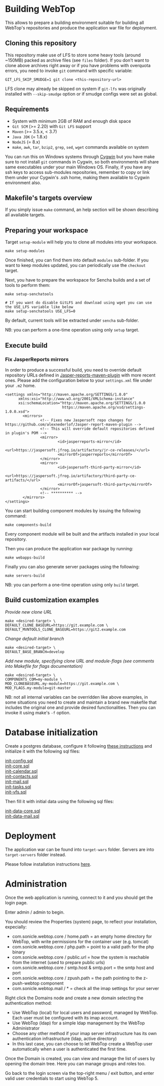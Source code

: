 # Building WebTop

This allows to prepare a building environment suitable for building all WebTop's repositories and produce the application war file for deployment.

## Cloning this repository

This repository make use of LFS to store some heavy tools (around ~150MB) packed as archive files (see `files` folder).
If you don't want to clone above archives right away or if you have problems with overquota errors, you need to invoke `git` command with specific variable:

```
GIT_LFS_SKIP_SMUDGE=1 git clone <this-repository-url>
```

LFS clone may already be skipped on system if `git-lfs` was originally installed with `--skip-smudge` option or if smudge configs were set as global.

## Requirements

- System with minimum 2GB of RAM and enough disk space
- `Git SCM` (>= 2.20) with `Git LFS` support
- `Maven` (>= 3.5.x, < 3.7)
- `Java JDK` (= 1.8.x)
- `NodeJS` (= 8.x)
- `make`, `awk`, `tar`, `bzip2`, `grep`, `sed`, `wget` commands available on system

You can run this on Windows systems through [Cygwin](https://www.cygwin.com/) but you have make sure to not install `git` commands in Cygwin, so both environments will share same executables under your main Windows OS. Finally, if you have any ssh keys to access sub-modules repositories, remember to copy or link them under your Cygwin's .ssh home, making them available to Cygwin environment also.

## Makefile's targets overview

If you simply issue `make` command, an help section will be shown describing all available targets.

## Preparing your workspace

Target `setup-module` will help you to clone all modules into your workspace.

```
make setup-modules
```

Once finished, you can find them into default `modules` sub-folder.
If you want to keep modules updated, you can periodically use the `checkout` target.

Next, you have to prepare the workspace for Sencha builds and a set of tools to perform them:

```
make setup-senchatools

# If you want do disable GitLFS and download using wget you can use the USE_LFS variable like below
make setup-senchatools USE_LFS=0
```

By default, current tools will be extracted under `sencha` sub-folder.

NB: you can perform a one-time operation using only `setup` target.

## Execute build

### Fix JasperReports mirrors

In order to produce a successful build, you need to override default repository URLs defined in [Jasper-reports-maven-plugin](https://github.com/alexnederlof/Jasper-report-maven-plugin) with more recent ones.
Please add the configuration below to your `settings.xml` file under your `.m2` home.

```
<settings xmlns="http://maven.apache.org/SETTINGS/1.0.0"
      xmlns:xsi="http://www.w3.org/2001/XMLSchema-instance"
      xsi:schemaLocation="http://maven.apache.org/SETTINGS/1.0.0
                          https://maven.apache.org/xsd/settings-1.0.0.xsd">
        <mirrors>
                <!-- Fixes new Jaspersoft repo changes for https://github.com/alexnederlof/Jasper-report-maven-plugin -->
                <!-- This will override default repositories defined in plugin's POM -->
                <mirror>
                        <id>jasperreports-mirror</id>
                        <url>https://jaspersoft.jfrog.io/artifactory/jr-ce-releases/</url>
                        <mirrorOf>jasperreports</mirrorOf>
                </mirror>
                <mirror>
                        <id>jaspersoft-third-party-mirror</id>
                        <url>https://jaspersoft.jfrog.io/artifactory/third-party-ce-artifacts/</url>
                        <mirrorOf>jaspersoft-third-party</mirrorOf>
                </mirror>
                <!-- ********** -->
        </mirrors>
</settings>
```

You can start building component modules by issuing the following command:

```
make components-build
```

Every component module will be built and the artifacts installed in your local repository.

Then you can produce the application war package by running:

```
make webapps-build
```

Finally you can also generate server packages using the following:

```
make servers-build
```

NB: you can perform a one-time operation using only `build` target.

## Build customization examples

*Provide new clone URL*

```
make <desired-target> \
DEFAULT_CLONE_BASEURL=https://git.example.com \
DEFAULT_MVNTOOLS_CLONE_BASEURL=https://git2.example.com
```

*Change default initial branch*

```
make <desired-target> \
DEFAULT_BASE_BRANCH=develop
```

*Add new module, specifying clone URL and module-flags (see comments into Makefile for flags documentation)*

```
make <desired-target> \
COMPONENTS_COM=my-module \
MOD_CLONEBASEURL.my-module=https://git.example.com \
MOD_FLAGS.my-module=git-master
```

NB: not all internal variables can be overridden like above examples, in some situations you need to create and maintain a brand new makefile that includes the original one and provide desired functionalities. Then you can invoke it using make's `-f` option.

# Database initialization

Create a postgres database, configure it following [these instructions](https://www.sonicle.com/docs/webtop5/installation.html#postgresql-database) and initialize it with the following sql files:

[init-config.sql](https://github.com/sonicle-webtop/webtop-core/blob/master/src/main/resources/com/sonicle/webtop/core/meta/db/init-config.sql)  
[init-core.sql](https://github.com/sonicle-webtop/webtop-core/blob/master/src/main/resources/com/sonicle/webtop/core/meta/db/init-core.sql)  
[init-calendar.sql](https://github.com/sonicle-webtop/webtop-calendar/blob/master/src/main/resources/com/sonicle/webtop/calendar/meta/db/init-calendar.sql)  
[init-contacts.sql](https://github.com/sonicle-webtop/webtop-contacts/blob/master/src/main/resources/com/sonicle/webtop/contacts/meta/db/init-contacts.sql)  
[init-mail.sql](https://github.com/sonicle-webtop/webtop-mail/blob/master/src/main/resources/com/sonicle/webtop/mail/meta/db/init-mail.sql)  
[init-tasks.sql](https://github.com/sonicle-webtop/webtop-tasks/blob/master/src/main/resources/com/sonicle/webtop/tasks/meta/db/init-tasks.sql)  
[init-vfs.sql](https://github.com/sonicle-webtop/webtop-vfs/blob/master/src/main/resources/com/sonicle/webtop/vfs/meta/db/init-vfs.sql)  

Then fill it with initial data using the following sql files:

[init-data-core.sql](https://github.com/sonicle-webtop/webtop-core/blob/master/src/main/resources/com/sonicle/webtop/core/meta/db/init-data-core.sql)  
[init-data-mail.sql](https://github.com/sonicle-webtop/webtop-mail/blob/master/src/main/resources/com/sonicle/webtop/mail/meta/db/init-data-mail.sql)  

# Deployment

The application war can be found into `target-wars` folder. Servers are into `target-servers` folder instead.

Please follow installation instructions [here](https://www.sonicle.com/docs/webtop5/installation.html).

# Administration

Once the web application is running, connect to it and you should get the login page.

Enter admin / admin to begin.

You should review the Properties (system) page, to reflect your installation, expecially:
- com.sonicle.webtop.core / home.path = an empty home directory for WebTop, with write permissions for the container user (e.g. tomcat)
- com.sonicle.webtop.core / php.path = point to a valid path for the php binary
- com.sonicle.webtop.core / public.url = how the system is reachable from the internet (used to prepare public urls)
- com.sonicle.webtop.core / smtp.host & smtp.port = the smtp host and port
- com.sonicle.webtop.core / zpush.path = the path pointing to the z-push-webtop component
- com.sonicle.webtop.mail / * = check all the imap settings for your server

Right click the Domains node and create a new domain selecting the authentication method:
- Use WebTop (local) for local users and password, managed by WebTop. Each user must be configured with its imap account.
- Use WebTop (ldap) for a simple ldap management by the WebTop Administrator
- Choose any other method if your imap server infrastructure has its own authentication infrastructure (ldap, active directory)
- In this last case, you can choose to let WebTop create a WebTop user automatically when a user is authenticated the first time.

Once the Domain is created, you can view and manage the list of users by opening the domain tree. Here you can manage groups and roles too.

Go back to the login screen via the top-right menu / exit button, and enter valid user credentials to start using WebTop 5.

